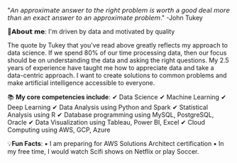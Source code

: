 "𝘈𝘯 𝘢𝘱𝘱𝘳𝘰𝘹𝘪𝘮𝘢𝘵𝘦 𝘢𝘯𝘴𝘸𝘦𝘳 𝘵𝘰 𝘵𝘩𝘦 𝘳𝘪𝘨𝘩𝘵 𝘱𝘳𝘰𝘣𝘭𝘦𝘮 𝘪𝘴 𝘸𝘰𝘳𝘵𝘩 𝘢 𝘨𝘰𝘰𝘥 𝘥𝘦𝘢𝘭 𝘮𝘰𝘳𝘦 𝘵𝘩𝘢𝘯 𝘢𝘯 𝘦𝘹𝘢𝘤𝘵 𝘢𝘯𝘴𝘸𝘦𝘳 𝘵𝘰 𝘢𝘯 𝘢𝘱𝘱𝘳𝘰𝘹𝘪𝘮𝘢𝘵𝘦 𝘱𝘳𝘰𝘣𝘭𝘦𝘮." -John Tukey

👦𝗔𝗯𝗼𝘂𝘁 𝗺𝗲: I'm driven by data and motivated by quality

The quote by Tukey that you've read above greatly reflects my approach to data science. If we spend 80% of our time processing data, then our focus should be on understanding the data and asking the right questions. My 2.5 years of experience have taught me how to appreciate data and take a data-centric approach. I want to create solutions to common problems and make artificial intelligence accessible to everyone.

📚 <b>My core competencies include</b>:
✔ Data Science ✔ Machine Learning ✔ Deep Learning ✔ Data Analysis using Python and Spark ✔ Statistical Analysis using R ✔ Database programming using MySQL, PostgreSQL, Oracle ✔ Data Visualization using Tableau, Power BI, Excel ✔ Cloud Computing using AWS, GCP, Azure

💡<b>Fun Facts</b>:
▪️ I am preparing for AWS Solutions Architect certification ▪️ In my free time, I would watch Scifi shows on Netflix or play Soccer.
